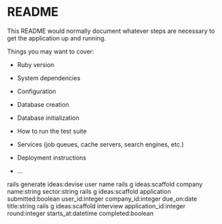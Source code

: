 # README

This README would normally document whatever steps are necessary to get the
application up and running.

Things you may want to cover:

* Ruby version

* System dependencies

* Configuration

* Database creation

* Database initialization

* How to run the test suite

* Services (job queues, cache servers, search engines, etc.)

* Deployment instructions

* ...


rails generate ideas:devise user name
rails g ideas:scaffold company name:string sector:string
rails g ideas:scaffold application submitted:boolean user_id:integer company_id:integer due_on:date title:string
rails g ideas:scaffold interview application_id:integer round:integer starts_at:datetime completed:boolean
